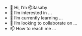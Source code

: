 - 👋 Hi, I’m @3asaby
- 👀 I’m interested in ...
- 🌱 I’m currently learning ...
- 💞️ I’m looking to collaborate on ...
- 📫 How to reach me ...

<!---
3asaby/3asaby is a ✨ special ✨ repository because its `README.md` (this file) appears on your GitHub profile.
You can click the Preview link to take a look at your changes.
--->
